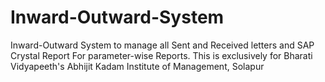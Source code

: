 # Inward-Outward-System
Inward-Outward System to manage all Sent and Received letters and SAP Crystal Report For parameter-wise Reports. This is exclusively for Bharati Vidyapeeth's Abhijit Kadam Institute of Management, Solapur
